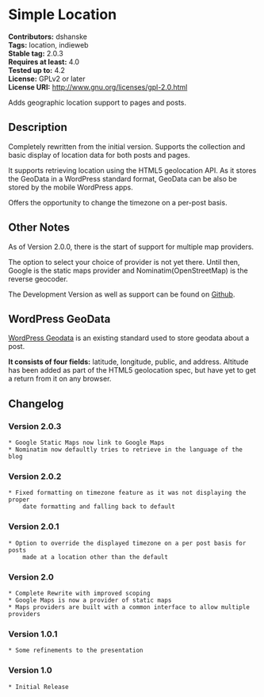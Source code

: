 # Simple Location #
**Contributors:** dshanske  
**Tags:** location, indieweb  
**Stable tag:** 2.0.3  
**Requires at least:** 4.0  
**Tested up to:** 4.2  
**License:** GPLv2 or later  
**License URI:** http://www.gnu.org/licenses/gpl-2.0.html  

Adds geographic location support to pages and posts.

## Description ##

Completely rewritten from the initial version. Supports the collection and basic display of location data for both posts and pages. 

It supports retrieving location using the HTML5 geolocation API. As it stores the GeoData in a 
WordPress standard format, GeoData can be also be stored by the mobile WordPress apps.

Offers the opportunity to change the timezone on a per-post basis.

## Other Notes ##

As of Version 2.0.0, there is the start of support for multiple map providers.

The option to select your choice of provider is not yet there. Until then,
Google is the static maps provider and Nominatim(OpenStreetMap) is the reverse
geocoder.

The Development Version as well as support can be found on [Github](https://github.com/dshanske/simple-location).


## WordPress GeoData ##

[WordPress Geodata](http://codex.wordpress.org/Geodata) is an existing standard
used to store geodata about a post.

**It consists of four fields:** latitude, longitude, public, and address. Altitude has been added as part of the HTML5 geolocation spec, but have yet to get a return from it on any browser.  

## Changelog ##

### Version 2.0.3 ###
	* Google Static Maps now link to Google Maps
	* Nominatim now defaultly tries to retrieve in the language of the blog

### Version 2.0.2 ###
	* Fixed formatting on timezone feature as it was not displaying the proper
		date formatting and falling back to default

### Version 2.0.1 ###
	* Option to override the displayed timezone on a per post basis for posts
		made at a location other than the default

### Version 2.0 ###
	* Complete Rewrite with improved scoping
	* Google Maps is now a provider of static maps
	* Maps providers are built with a common interface to allow multiple providers

### Version 1.0.1 ###
	* Some refinements to the presentation

### Version 1.0 ###
	* Initial Release

